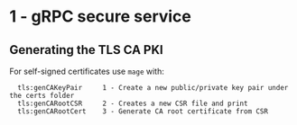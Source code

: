 # 1 - gRPC secure service 

## Generating the TLS CA PKI

For self-signed certificates use `mage` with:

```
  tls:genCAKeyPair     1 - Create a new public/private key pair under the certs folder
  tls:genCARootCSR     2 - Creates a new CSR file and print
  tls:genCARootCert    3 - Generate CA root certificate from CSR
```
